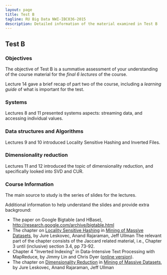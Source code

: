```yaml
---
layout: page
title: Test B
tagline: RU Big Data NWI-IBC036-2015
description: Detailed information of the material examined in Test B
---
```


## Test B

### Objectives

The objective of Test B is a summative assessment of your understanding of the course material for the _final 6 lectures_ of the course.

Lecture 14 gave a brief recap of part two of the course, including a _learning guide_ of what is important for the test.

### Systems

Lectures 8 and 11 presented systems aspects: streaming data, and accessing individual values.

### Data structures and Algorithms

Lectures 9 and 10 introduced Locality Sensitive Hashing and Inverted Files.

### Dimensionality reduction

Lectures 11 and 12 introduced the topic of dimensionality reduction, and specifically looked into SVD and CUR.

### Course Information

The main source to study is the series of slides for the lectures.

Additional information to help understand the slides and provide extra background:

- The paper on Google Bigtable (and HBase), http://research.google.com/archive/bigtable.html
- The chapter on [Locality Sensitive Hashing](https://blackboard.ru.nl/bbcswebdav/pid-2439395-dt-content-rid-6830516_4/xid-6830516_4) in [Mining of Massive Datasets](http://www.mmds.org/), by Jure Leskovec, Anand Rajaraman, Jeff Ullman
The relevant part of the chapter consists of the Jaccard related material, i.e., Chapter 3 until (inclusive) section 3.4, pp 73-92.
- Chapter 4 "Inverted Indexing" in Data-Intensive Text Processing with MapReduce, by Jimmy Lin and Chris Dyer 
([online version](https://lintool.github.io/MapReduceAlgorithms/ed1n.html)).
- The chapter on [Dimensionality Reduction](https://blackboard.ru.nl/bbcswebdav/pid-2489796-dt-content-rid-7055004_4/xid-7055004_4) in [Mining of Massive Datasets](http://www.mmds.org/), by Jure Leskovec, Anand Rajaraman, Jeff Ullman
